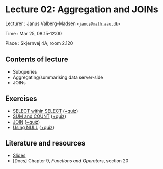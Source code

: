 # Lecture 02: Aggregation and JOINs

Lecturer
: Janus Valberg-Madsen [`<janus@math.aau.dk>`](mailto:janus@math.aau.dk)

Time
: Mar 25, 08:15-12:00

Place
: Skjernvej 4A, room 2.120


## Contents of lecture

- Subqueries
- Aggregating/summarising data server-side
- JOINs


## Exercises

- [SELECT within SELECT](https://sqlzoo.net/wiki/SELECT_within_SELECT_Tutorial) ([+quiz](https://sqlzoo.net/wiki/Nested_SELECT_Quiz))
- [SUM and COUNT](https://sqlzoo.net/wiki/SUM_and_COUNT) ([+quiz](https://sqlzoo.net/wiki/SUM_and_COUNT_Quiz))
- [JOIN](https://sqlzoo.net/wiki/The_JOIN_operation) ([+quiz](https://sqlzoo.net/wiki/JOIN_Quiz))
- [Using NULL](https://sqlzoo.net/wiki/Using_Null) ([+quiz](https://sqlzoo.net/wiki/Using_Null_Quiz))


## Literature and resources

- [Slides](../slides/02-aggregation)
- [Docs] Chapter 9, _Functions and Operators_, section 20
